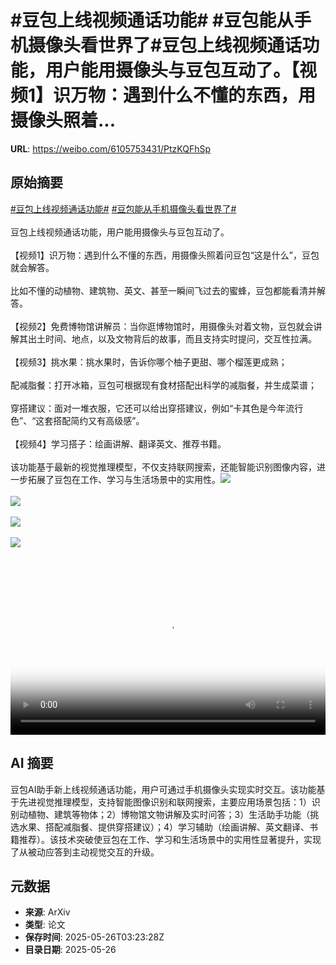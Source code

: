 # #豆包上线视频通话功能# #豆包能从手机摄像头看世界了#豆包上线视频通话功能，用户能用摄像头与豆包互动了。【视频1】识万物：遇到什么不懂的东西，用摄像头照着...

**URL**: https://weibo.com/6105753431/PtzKQFhSp

## 原始摘要

<a href="https://m.weibo.cn/search?containerid=231522type%3D1%26t%3D10%26q%3D%23%E8%B1%86%E5%8C%85%E4%B8%8A%E7%BA%BF%E8%A7%86%E9%A2%91%E9%80%9A%E8%AF%9D%E5%8A%9F%E8%83%BD%23&amp;extparam=%23%E8%B1%86%E5%8C%85%E4%B8%8A%E7%BA%BF%E8%A7%86%E9%A2%91%E9%80%9A%E8%AF%9D%E5%8A%9F%E8%83%BD%23" data-hide=""><span class="surl-text">#豆包上线视频通话功能#</span></a> <a href="https://m.weibo.cn/search?containerid=231522type%3D1%26t%3D10%26q%3D%23%E8%B1%86%E5%8C%85%E8%83%BD%E4%BB%8E%E6%89%8B%E6%9C%BA%E6%91%84%E5%83%8F%E5%A4%B4%E7%9C%8B%E4%B8%96%E7%95%8C%E4%BA%86%23&amp;extparam=%23%E8%B1%86%E5%8C%85%E8%83%BD%E4%BB%8E%E6%89%8B%E6%9C%BA%E6%91%84%E5%83%8F%E5%A4%B4%E7%9C%8B%E4%B8%96%E7%95%8C%E4%BA%86%23" data-hide=""><span class="surl-text">#豆包能从手机摄像头看世界了#</span></a><br><br>豆包上线视频通话功能，用户能用摄像头与豆包互动了。<br><br>【视频1】识万物：遇到什么不懂的东西，用摄像头照着问豆包“这是什么”，豆包就会解答。<br><br>比如不懂的动植物、建筑物、英文、甚至一瞬间飞过去的蜜蜂，豆包都能看清并解答。<br><br>【视频2】免费博物馆讲解员：当你逛博物馆时，用摄像头对着文物，豆包就会讲解其出土时间、地点，以及文物背后的故事，而且支持实时提问，交互性拉满。<br><br>【视频3】挑水果：挑水果时，告诉你哪个柚子更甜、哪个榴莲更成熟；<br><br>配减脂餐：打开冰箱，豆包可根据现有食材搭配出科学的减脂餐，并生成菜谱；<br><br>穿搭建议：面对一堆衣服，它还可以给出穿搭建议，例如“卡其色是今年流行色”、“这套搭配简约又有高级感”。<br><br>【视频4】学习搭子：绘画讲解、翻译英文、推荐书籍。<br><br>该功能基于最新的视觉推理模型，不仅支持联网搜索，还能智能识别图像内容，进一步拓展了豆包在工作、学习与生活场景中的实用性。<img style="" src="https://tvax4.sinaimg.cn/large/006Fd7o3ly1i1snl9el0rj31hc0u0wjb.jpg" referrerpolicy="no-referrer"><br><br><img style="" src="https://tvax3.sinaimg.cn/large/006Fd7o3ly1i1snl98d4lj31hc0u0dha.jpg" referrerpolicy="no-referrer"><br><br><img style="" src="https://tvax2.sinaimg.cn/large/006Fd7o3ly1i1snl9ulnij31hc0u0gns.jpg" referrerpolicy="no-referrer"><br><br><img style="" src="https://tvax1.sinaimg.cn/large/006Fd7o3ly1i1snlbe5c3j31hc0u0gnw.jpg" referrerpolicy="no-referrer"><br><br><br clear="both"><div style="clear: both"></div><video controls="controls" poster="https://tvax2.sinaimg.cn/orj480/006Fd7o3ly1i1snla06i3j31hc0u0wjb.jpg" style="width: 100%"><source src="https://f.video.weibocdn.com/o0/okuyGfzBlx08oxyQH8vK01041200y50N0E010.mp4?label=mp4_720p&amp;template=1280x720.25.0&amp;ori=0&amp;ps=1CwnkDw1GXwCQx&amp;Expires=1748233234&amp;ssig=9GoLZKQ1X7&amp;KID=unistore,video"><source src="https://f.video.weibocdn.com/o0/INW5kvjzlx08oxyPsl7q01041200ijg30E010.mp4?label=mp4_hd&amp;template=852x480.25.0&amp;ori=0&amp;ps=1CwnkDw1GXwCQx&amp;Expires=1748233234&amp;ssig=gRYlIT4chK&amp;KID=unistore,video"><source src="https://f.video.weibocdn.com/o0/JcUsSgWGlx08oxyPg5z201041200bB780E010.mp4?label=mp4_ld&amp;template=640x360.25.0&amp;ori=0&amp;ps=1CwnkDw1GXwCQx&amp;Expires=1748233234&amp;ssig=Vn8%2BaJ3EfS&amp;KID=unistore,video"><p>视频无法显示，请前往<a href="https://video.weibo.com/show?fid=1034%3A5170488302043155" target="_blank" rel="noopener noreferrer">微博视频</a>观看。</p></video>

## AI 摘要

豆包AI助手新上线视频通话功能，用户可通过手机摄像头实现实时交互。该功能基于先进视觉推理模型，支持智能图像识别和联网搜索，主要应用场景包括：1）识别动植物、建筑等物体；2）博物馆文物讲解及实时问答；3）生活助手功能（挑选水果、搭配减脂餐、提供穿搭建议）；4）学习辅助（绘画讲解、英文翻译、书籍推荐）。该技术突破使豆包在工作、学习和生活场景中的实用性显著提升，实现了从被动应答到主动视觉交互的升级。

## 元数据

- **来源**: ArXiv
- **类型**: 论文
- **保存时间**: 2025-05-26T03:23:28Z
- **目录日期**: 2025-05-26
